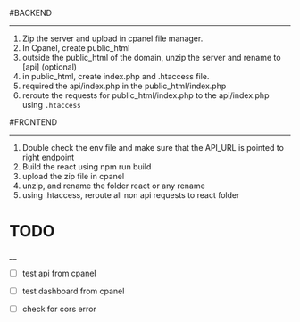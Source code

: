 #BACKEND
___

1. Zip the server and upload in cpanel file manager.
2. In Cpanel, create public_html
3. outside the public_html of the domain, unzip the server and rename to [api] (optional)
4. in public_html, create index.php and .htaccess file.
5. required the api/index.php in the public_html/index.php
6. reroute the requests for public_html/index.php to the api/index.php using `.htaccess`

#FRONTEND
___

1. Double check the env file and make sure that the API_URL is pointed to right endpoint
2. Build the react using npm run build 
3. upload the zip file in cpanel
4. unzip, and rename the folder react or any rename
5. using .htaccess, reroute all non api requests to react folder



# TODO 
__ 

- [ ] test api from cpanel 
- [ ] test dashboard from cpanel 
- [ ] check for cors error 



